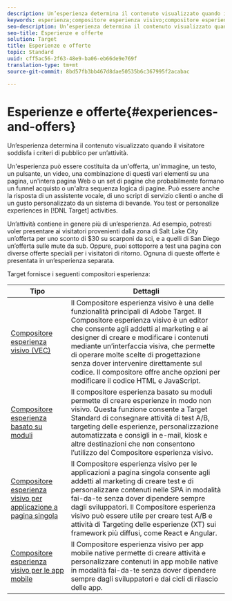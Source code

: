 ```yaml
---
description: Un’esperienza determina il contenuto visualizzato quando il visitatore soddisfa i criteri di pubblico per un’attività.
keywords: esperienza;compositore esperienza visivo;compositore esperienza avanzato;compositore esperienza basato su moduli;compositore moduli;compositore visivo;compositore esperienza;contenuti misti;iframe;iframe busting;iframe bust;x-frame-options;origini incrociate;problemi di origini incrociate;flusso di lavoro di autenticazione;blacklist di ip;ip consentiti
seo-description: Un’esperienza determina il contenuto visualizzato quando il visitatore soddisfa i criteri di pubblico per un’attività.
seo-title: Esperienze e offerte
solution: Target
title: Esperienze e offerte
topic: Standard
uuid: cff5ac56-2f63-48e9-ba06-eb66de9e769f
translation-type: tm+mt
source-git-commit: 8bd57fb3bb467d8dae50535b6c367995f2acabac

---
```



# Esperienze e offerte{#experiences-and-offers}

Un’esperienza determina il contenuto visualizzato quando il visitatore soddisfa i criteri di pubblico per un’attività.

Un'esperienza può essere costituita da un'offerta, un'immagine, un testo, un pulsante, un video, una combinazione di questi vari elementi su una pagina, un'intera pagina Web o un set di pagine che probabilmente formano un funnel acquisto o un'altra sequenza logica di pagine. Può essere anche la risposta di un assistente vocale, di uno script di servizio clienti o anche di un gusto personalizzato da un sistema di bevande. You test or personalize experiences in [!DNL Target] activities.

Un’attività contiene in genere più di un’esperienza. Ad esempio, potresti voler presentare ai visitatori provenienti dalla zona di Salt Lake City un’offerta per uno sconto di $30 su scarponi da sci, e a quelli di San Diego un’offerta sulle mute da sub. Oppure, puoi sottoporre a test una pagina con diverse offerte speciali per i visitatori di ritorno. Ognuna di queste offerte è presentata in un’esperienza separata.

Target fornisce i seguenti compositori esperienza:

| Tipo | Dettagli |
| --- | --- |
| [Compositore esperienza visivo (VEC)](../c-experiences/c-visual-experience-composer/visual-experience-composer.md#concept_CF63320EB8924B2F9BDA3C72256DCE50) | Il Compositore esperienza visivo è una delle funzionalità principali di Adobe Target. Il Compositore esperienza visivo è un editor che consente agli addetti al marketing e ai designer di creare e modificare i contenuti mediante un’interfaccia visiva, che permette di operare molte scelte di progettazione senza dover intervenire direttamente sul codice. Il compositore offre anche opzioni per modificare il codice HTML e JavaScript. |
| [Compositore esperienza basato su moduli](../c-experiences/form-experience-composer.md#task_FAC842A6535045B68B4C1AD3E657E56E) | Il compositore esperienza basato su moduli permette di creare esperienze in modo non visivo. Questa funzione consente a Target Standard di consegnare attività di test A/B, targeting delle esperienze, personalizzazione automatizzata e consigli in e-mail, kiosk e altre destinazioni che non consentono l’utilizzo del Compositore esperienza visivo. |
| [Compositore esperienza visivo per applicazione a pagina singola](/help/c-experiences/spa-visual-experience-composer.md) | Il Compositore esperienza visivo per le applicazioni a pagina singola consente agli addetti al marketing di creare test e di personalizzare contenuti nelle SPA in modalità fai-da-te senza dover dipendere sempre dagli sviluppatori. Il Compositore esperienza visivo può essere utile per creare test A/B e attività di Targeting delle esperienze (XT) sui framework più diffusi, come React e Angular. |
| [Compositore esperienza visivo per le app mobile](/help/c-target-mobile-app/c-mobile-visual-experience-composer/mobile-visual-experience-composer.md) | Il Compositore esperienza visivo per app mobile native permette di creare attività e personalizzare contenuti in app mobile native in modalità fai-da-te senza dover dipendere sempre dagli sviluppatori e dai cicli di rilascio delle app. |


